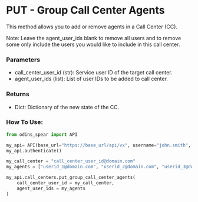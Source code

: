 # PUT - Group Call Center Agents

This method allows you to add or remove agents in a Call Center (CC).&#x20;

Note: Leave the agent\_user\_ids blank to remove all users and to remove some only include the users you would like to include in this call center.

### Parameters&#x20;

* call\_center\_user\_id (str): Service user ID of the target call center.
* agent\_user\_ids (list): List of user IDs to be added to call center.

### Returns

* Dict: Dictionary of the new state of the CC.

### How To Use:

```python
from odins_spear import API

my_api= API(base_url="https://base_url/api/vx", username="john.smith", password="ODIN_INSTANCE_1")
my_api.authenticate()

my_call_center = "call_center_user_id@domain.com"
my_agents = ["userid_1@domain.com", "userid_2@domain.com", "userid_3@domain.com"]

my_api.call_centers.put_group_call_center_agents(
    call_center_user_id = my_call_center,
    agent_user_ids = my_agents
)
```
